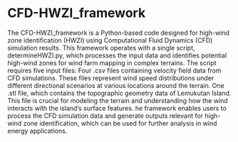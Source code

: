 # CFD-HWZI_framework
The CFD-HWZI_framework is a Python-based code designed for high-wind zone identification (HWZI) using Computational Fluid Dynamics (CFD) simulation results. 
This framework operates with a single script, determineHWZI.py, which processes the input data and identifies potential high-wind zones for wind farm mapping in complex terrains.
The script requires five input files:
Four .csv files containing velocity field data from CFD simulations. These files represent wind speed distributions under different directional scenarios at various locations around the terrain.
One .stl file, which contains the topographic geometry data of Lemukutan Island. This file is crucial for modeling the terrain and understanding how the wind interacts with the island’s surface features.
he framework enables users to process the CFD simulation data and generate outputs relevant for high-wind zone identification, which can be used for further analysis in wind energy applications.
